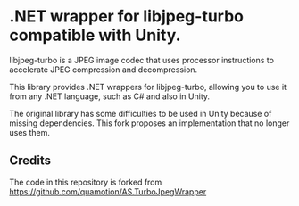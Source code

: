 # .NET wrapper for libjpeg-turbo compatible with Unity.

libjpeg-turbo is a JPEG image codec that uses processor instructions to accelerate JPEG compression
and decompression.

This library provides .NET wrappers for libjpeg-turbo, allowing you to use it from any .NET language,
such as C# and also in Unity.

The original library has some difficulties to be used in Unity because of missing dependencies. This fork proposes an implementation that no longer uses them.

## Credits
The code in this repository is forked from https://github.com/quamotion/AS.TurboJpegWrapper